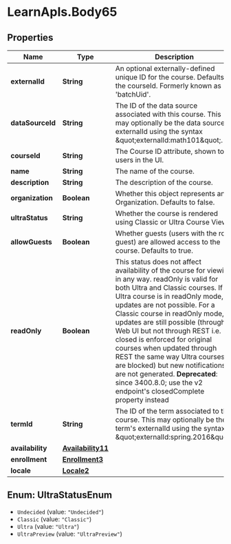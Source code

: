 # LearnApIs.Body65

## Properties
Name | Type | Description | Notes
------------ | ------------- | ------------- | -------------
**externalId** | **String** | An optional externally-defined unique ID for the course. Defaults to the courseId.  Formerly known as &#x27;batchUid&#x27;. | [optional] 
**dataSourceId** | **String** | The ID of the data source associated with this course. This may optionally be the data source&#x27;s externalId using the syntax \&quot;externalId:math101\&quot;. | [optional] 
**courseId** | **String** | The Course ID attribute, shown to users in the UI. | 
**name** | **String** | The name of the course. | 
**description** | **String** | The description of the course. | [optional] 
**organization** | **Boolean** | Whether this object represents an Organization. Defaults to false. | [optional] 
**ultraStatus** | **String** | Whether the course is rendered using Classic or Ultra Course View.   | Type      | Description  | --------- | --------- | | Undecided | The ultra status is not decided. | | Classic | The course is decided as classic. | | Ultra | The course is decided as ultra | | UltraPreview | The course is currently in Ultra mode but during the preview state where it may still be reverted via a Restore to the classic state |  | [optional] 
**allowGuests** | **Boolean** | Whether guests (users with the role guest) are allowed access to the course. Defaults to true. | [optional] 
**readOnly** | **Boolean** | This status does not affect availability of the course for viewing in any way. readOnly is valid for both Ultra and Classic courses. If an Ultra course is in readOnly mode, updates are not possible. For a Classic course in readOnly mode, updates are still possible (through Web UI but not through REST i.e. closed is enforced for original courses when updated through REST the same way Ultra courses are blocked) but new notifications are not generated.  **Deprecated**: since 3400.8.0; use the v2 endpoint&#x27;s closedComplete property instead | [optional] 
**termId** | **String** | The ID of the term associated to this course. This may optionally be the term&#x27;s externalId using the syntax \&quot;externalId:spring.2016\&quot;. | [optional] 
**availability** | [**Availability11**](Availability11.md) |  | [optional] 
**enrollment** | [**Enrollment3**](Enrollment3.md) |  | [optional] 
**locale** | [**Locale2**](Locale2.md) |  | [optional] 

<a name="UltraStatusEnum"></a>
## Enum: UltraStatusEnum

* `Undecided` (value: `"Undecided"`)
* `Classic` (value: `"Classic"`)
* `Ultra` (value: `"Ultra"`)
* `UltraPreview` (value: `"UltraPreview"`)

